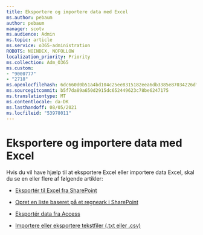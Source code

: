```yaml
---
title: Eksportere og importere data med Excel
ms.author: pebaum
author: pebaum
manager: scotv
ms.audience: Admin
ms.topic: article
ms.service: o365-administration
ROBOTS: NOINDEX, NOFOLLOW
localization_priority: Priority
ms.collection: Adm_O365
ms.custom:
- "9000777"
- "2718"
ms.openlocfilehash: 6dc660d0b51a4bd104c25ee8315182eea6db3385e87034226dfc759b2f556728
ms.sourcegitcommit: b5f7da89a650d2915dc652449623c78be6247175
ms.translationtype: MT
ms.contentlocale: da-DK
ms.lasthandoff: 08/05/2021
ms.locfileid: "53978011"
---
```

# <a name="exporting-and-importing-data-with-excel"></a>Eksportere og importere data med Excel

Hvis du vil have hjælp til at eksportere Excel eller importere data Excel, skal du se en eller flere af følgende artikler:

- [Eksportér til Excel fra SharePoint](https://support.office.com/client/bfb2ea48-6118-4fa9-abb6-cced9424e5d9)

- [Opret en liste baseret på et regneark i SharePoint](https://support.office.com/article/Create-a-list-based-on-a-spreadsheet-380CFEB5-6E14-438E-988A-C2B9BEA574FA)

- [Eksportér data fra Access](https://support.office.com/client/64E974E6-AE43-4301-A53E-20463655B1A9)

- [Importere eller eksportere tekstfiler (.txt eller .csv)](https://support.office.com/client/5250ac4c-663c-47ce-937b-339e391393ba)
